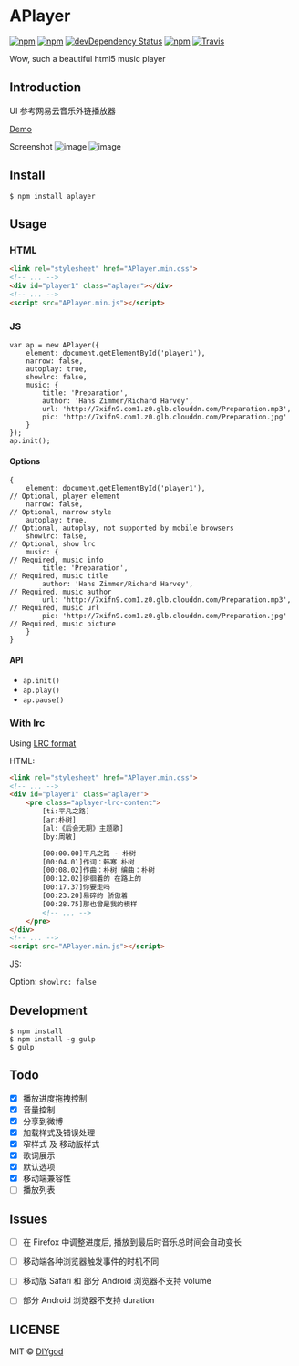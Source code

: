 # APlayer

[![npm](https://img.shields.io/npm/v/aplayer.svg?style=flat-square)](https://www.npmjs.com/package/aplayer)
[![npm](https://img.shields.io/npm/l/aplayer.svg?style=flat-square)](https://www.npmjs.com/package/aplayer)
[![devDependency Status](https://img.shields.io/david/dev/DIYgod/aplayer.svg?style=flat-square)](https://david-dm.org/DIYgod/APlayer#info=devDependencies)
[![npm](https://img.shields.io/npm/dt/aplayer.svg?style=flat-square)](https://www.npmjs.com/package/aplayer)
[![Travis](https://img.shields.io/travis/DIYgod/APlayer.svg?style=flat-square)](https://travis-ci.org/DIYgod/APlayer)

Wow, such a beautiful html5 music player

## Introduction

UI 参考网易云音乐外链播放器

[Demo](https://www.anotherhome.net/file/APlayer)

Screenshot
![image](https://i.imgur.com/JDrJXCr.png)
![image](https://i.imgur.com/eIRyqvT.png)

## Install

```
$ npm install aplayer
```

## Usage

### HTML

```HTML
<link rel="stylesheet" href="APlayer.min.css">
<!-- ... -->
<div id="player1" class="aplayer"></div>
<!-- ... -->
<script src="APlayer.min.js"></script>
```

### JS

```JS
var ap = new APlayer({
    element: document.getElementById('player1'),
    narrow: false,
    autoplay: true,
    showlrc: false,
    music: {
        title: 'Preparation',
        author: 'Hans Zimmer/Richard Harvey',
        url: 'http://7xifn9.com1.z0.glb.clouddn.com/Preparation.mp3',
        pic: 'http://7xifn9.com1.z0.glb.clouddn.com/Preparation.jpg'
    }
});
ap.init();
```

#### Options

```JS
{
    element: document.getElementById('player1'),                       // Optional, player element
    narrow: false,                                                     // Optional, narrow style
    autoplay: true,                                                    // Optional, autoplay, not supported by mobile browsers
    showlrc: false,                                                    // Optional, show lrc
    music: {                                                           // Required, music info
        title: 'Preparation',                                          // Required, music title
        author: 'Hans Zimmer/Richard Harvey',                          // Required, music author
        url: 'http://7xifn9.com1.z0.glb.clouddn.com/Preparation.mp3',  // Required, music url
        pic: 'http://7xifn9.com1.z0.glb.clouddn.com/Preparation.jpg'   // Required, music picture
    }
}
```

#### API

+ `ap.init()`
+ `ap.play()`
+ `ap.pause()`

### With lrc

Using [LRC format](https://en.wikipedia.org/wiki/LRC_(file_format))

HTML:

```HTML
<link rel="stylesheet" href="APlayer.min.css">
<!-- ... -->
<div id="player1" class="aplayer">
    <pre class="aplayer-lrc-content">
        [ti:平凡之路]
        [ar:朴树]
        [al:《后会无期》主题歌]
        [by:周敏]

        [00:00.00]平凡之路 - 朴树
        [00:04.01]作词：韩寒 朴树
        [00:08.02]作曲：朴树 编曲：朴树
        [00:12.02]徘徊着的 在路上的
        [00:17.37]你要走吗
        [00:23.20]易碎的 骄傲着
        [00:28.75]那也曾是我的模样
        <!-- ... -->
    </pre>
</div>
<!-- ... -->
<script src="APlayer.min.js"></script>
```

JS:

Option: `showlrc: false`

## Development

```
$ npm install
$ npm install -g gulp
$ gulp
```

## Todo

- [x] 播放进度拖拽控制
- [x] 音量控制
- [x] 分享到微博
- [x] 加载样式及错误处理
- [x] 窄样式 及 移动版样式
- [x] 歌词展示
- [x] 默认选项
- [x] 移动端兼容性
- [ ] 播放列表

## Issues

- [ ] 在 Firefox 中调整进度后, 播放到最后时音乐总时间会自动变长
- [ ] 移动端各种浏览器触发事件的时机不同
- [ ] 移动版 Safari 和 部分 Android 浏览器不支持 volume
- [ ] 部分 Android 浏览器不支持 duration


## LICENSE

MIT © [DIYgod](http://github.com/DIYgod)